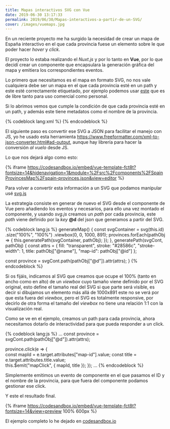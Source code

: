 ```yaml
---
title: Mapas interactivos SVG con Vue
date: 2019-06-30 13:17:33
permalink: 2019/06/30/Mapas-interactivos-a-partir-de-un-SVG/
cover: /images/vuemaps.jpg
---
```

En un reciente proyecto me ha surgido la necesidad de crear un mapa de España interactivo en el que cada provincia fuese un elemento sobre le que poder hacer _hover_ y _click_.

El proyecto lo estaba realizando el _Nuxt.js_ y por lo tanto en **Vue**, por lo que decidí crear un componente que encapsulara la generación gráfica del mapa y emitiera los correspondientes eventos.

Lo primero que necesitamos es el mapa en formato SVG, no nos vale cualquiera debe ser un mapa en el que cada provincia esté en un path y este esté correctamente etiquetado, por ejemplo podemos usar [este](https://simplemaps.com/resources/svg-es) que es de libre tanto para uso comercial como personal.

Si lo abrimos vemos que cumple la condición de que cada provincia esté en un path, y además este tiene metadatos como el nombre de la provincia.

{% codeblock lang:xml %}
<path id="ESP5840" name="Pontevedra" d="M451.9 ...." >
{% endcodeblock %}

El siguiente paso es convertir ese SVG a JSON para facilitar el manejo con JS, yo he usado esta herramienta https://www.freeformatter.com/xml-to-json-converter.html#ad-output, aunque hay librería para hacer la conversión _al vuelo_ desde JS.

Lo que nos dejará algo como esto:

{% iframe https://codesandbox.io/embed/vue-template-fct8t?fontsize=14&hidenavigation=1&module=%2Fsrc%2Fcomponents%2FSpainProvincesMap%2Fspain-provinces.json&view=editor %}

Para volver a convertir esta información a un SVG que podamos manipular usé [svg.js](https://svgjs.com/) 

La estrategia consiste en generar de nuevo el SVG desde el componente de Vue pero añadiendo los eventos y necesarios, para ello una vez montado el componente, y usando _svg.js_ creamos un _path_ por cada provincia, este _path_ viene definido por la _key_ **@d** del json que generamos a partir del SVG.

 {% codeblock lang:js %}
 generateMap() {
   const svgContainer = svg(this.id)
     .size("100%", "100%")
     .viewbox(0, 0, 1000, 891);
   provinces.forEach(pathObj => {
     this.generatePath(svgContainer, pathObj);
   });
 },
 generatePath(svgCont, pathObj) {
   const attrs = {
     fill: "transparent",
     stroke: "#28586c",
     "stroke-width": 1,
     title: pathObj["@name"],
     "map-id": pathObj["@id"]
   };

   const province = svgCont.path(pathObj["@d"]).attr(attrs);
 }
 {% endcodeblock %}

Si os fijáis, indicamos al SVG que creamos que ocupe el 100% (tanto en ancho como en alto) de un _viewbox_ cuyo tamaño viene definido por el SVG original, esto define el tamaño real del SVG si que parte será visible, es decir si dibujamos un elemento más allá de 1000x891 este no se verá por que esta fuera del _viewbox_, pero el SVG es totalmente responsive, por decirlo de otra forma el tamaño del _viewbox_ no tiene una relación 1:1 con la visualización real.

Como se ve en el ejemplo, creamos un path para cada provincia, ahora necesitamos dotarlo de interactividad para que pueda responder a un click.

{% codeblock lang:js %}
...
const province = svgCont.path(pathObj["@d"]).attr(attrs);

province.click(e => {        
  const mapId = e.target.attributes["map-id"].value;
  const title = e.target.attributes.title.value;        
  this.$emit("mapClick", { mapId, title });
});
...
{% endcodeblock %}

Simplemente emitimos un evento de componente en el que pasamos el ID y el nombre de la provincia, para que fuera del componente podamos gestionar ese click.

Y este el resultado final.

{% iframe https://codesandbox.io/embed/vue-template-fct8t?fontsize=14&view=preview 100% 600px %}

El ejemplo completo lo he dejado en [codesandbox.io](https://codesandbox.io/s/spainmapcomponent-fct8t)
